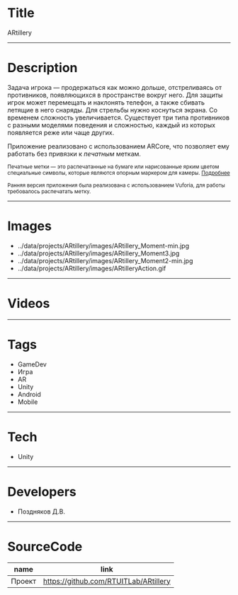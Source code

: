 # Title

ARtillery

---

# Description

Задача игрока — продержаться как можно дольше, отстреливаясь от противников, появляющихся в пространстве вокруг него. Для защиты игрок может перемещать и наклонять телефон, а также сбивать летящие в него снаряды. Для стрельбы нужно коснуться экрана. Со временем сложность увеличивается. Существует три типа противников с разными моделями поведения и сложностью, каждый из которых появляется реже или чаще других.

Приложение реализовано с использованием ARCore, что позволяет ему работать без привязки к <span style="font-style:italic;">печатным</span> меткам.

<small>
Печатные метки — это распечатанные на бумаге или нарисованные ярким цветом специальные символы, которые являются опорным маркером для камеры. <a target="_blank" href="https://habr.com/ru/post/563666/?">Подробнее</a>

Ранняя версия приложения была реализована с использованием Vuforia, для работы требовалось распечатать метку.
</small>

---

# Images

- ../data/projects/ARtillery/images/ARtillery_Moment-min.jpg
- ../data/projects/ARtillery/images/ARtillery_Moment3.jpg
- ../data/projects/ARtillery/images/ARtillery_Moment2-min.jpg
- ../data/projects/ARtillery/images/ARtilleryAction.gif

---

# Videos

---

# Tags

- GameDev
- Игра
- AR
- Unity
- Android
- Mobile

---

# Tech

- Unity

---

# Developers

- Поздняков Д.В.

---

# SourceCode

| name   | link                                  |
| ------ | ------------------------------------- |
| Проект | https://github.com/RTUITLab/ARtillery |
